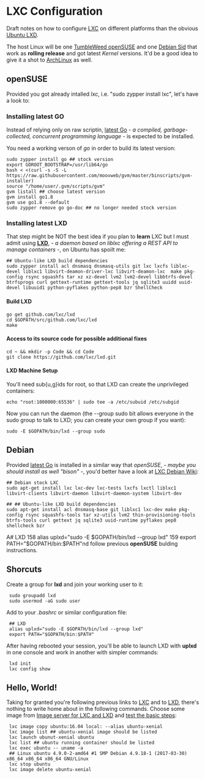 # LXC Configuration

Draft notes on how to configure [LXC](https://linuxcontainers.org) on different platforms than the obvious [Ubuntu LXD](https://www.ubuntu.com/containers/lxd).

The host Linux will be one [TumbleWeed openSUSE](https://en.opensuse.org/Portal:Tumbleweed) and one [Debian Sid](https://www.debian.org/releases/sid/) that work as **rolling release** and got latest *Kernel* versions. It'd be a good idea to give it a shot to [ArchLinux](https://www.archlinux.org) as well.

## openSUSE

Provided you got already intalled *lxc*, i.e. "sudo zypper install lxc", let's have a look to:

### Installing latest GO

Instead of relying only on raw scriptin, [latest Go](https://github.com/moovweb/gvm) *- a compiled, garbage-collected, concurrent programming language -* is expected to be installed.

You need a working verson of *go* in order to build its latest version:

    sudo zypper install go ## stock version
    export GOROOT_BOOTSTRAP=/usr/lib64/go
    bash < <(curl -s -S -L https://raw.githubusercontent.com/moovweb/gvm/master/binscripts/gvm-installer)
    source "/home/user/.gvm/scripts/gvm"
    gvm listall ## choose latest version
    gvm install go1.8
    gvm use go1.8 --default
    sudo zypper remove go go-doc ## no longer needed stock version
    
### Installing latest LXD

That step might be NOT the best idea if you plan to **learn** LXC but I must admit using **[LXD](https://github.com/lxc/lxd)**, *- a daemon based on liblxc offering a REST API to manage containers -*, on Ubuntu has spoilt me:

    ## Ubuntu-like LXD build dependencies
    sudo zypper install acl dnsmasq dnsmasq-utils git lxc lxcfs liblxc-devel liblxc1 libvirt-deamon-driver-lxc libvirt-deamon-lxc  make pkg-config rsync squashfs tar xz xz-devel lvm2 lvm2-devel libbtrfs-devel btrfsprogs curl gettext-runtime gettext-tools jq sqlite3 uuidd uuid-devel libuuid1 python-pyflakes python-pep8 bzr ShellCheck

#### Build LXD
    
    go get github.com/lxc/lxd
    cd $GOPATH/src/github.com/lxc/lxd
    make
    
#### Access to its source code for possible additional fixes

    cd ~ && mkdir -p Code && cd Code
    git clone https://github.com/lxc/lxd.git
    
#### LXD Machine Setup

You'll need sub{u,g}ids for root, so that LXD can create the unprivileged containers:

    echo "root:1000000:65536" | sudo tee -a /etc/subuid /etc/subgid

Now you can run the daemon (the --group sudo bit allows everyone in the sudo group to talk to LXD; you can create your own group if you want):

    sudo -E $GOPATH/bin/lxd --group sudo
 
 ## Debian
 
Provided [latest Go](https://github.com/moovweb/gvm) is installed in a similar way that *openSUSE*, *- maybe you should install as well "bison" -*, you'd better have a look at [LXC Debian Wiki](https://wiki.debian.org/LXC):

    ## Debian stock LXC
    sudo apt-get install lxc lxc-dev lxc-tests lxcfs lxctl liblxc1 libvirt-clients libvirt-daemon libvirt-daemon-system libvirt-dev
    
    ## ## Ubuntu-like LXD build dependencies
    sudo apt-get install acl dnsmasq-base git liblxc1 lxc-dev make pkg-config rsync squashfs-tools tar xz-utils lvm2 thin-provisioning-tools btrfs-tools curl gettext jq sqlite3 uuid-runtime pyflakes pep8 shellcheck bzr
    
A# LXD
158 alias uplxd="sudo -E $GOPATH/bin/lxd --group lxd"
159 export PATH="$GOPATH/bin:$PATH"nd follow previous **openSUSE** bulding instructions.
 
 ## Shorcuts
 
 Create a group for **lxd** and join your working user to it:
 
     sudo groupadd lxd
     sudo usermod -aG sudo user
     
 Add to your *.bashrc* or similar configuration file:
 
     ## LXD
     alias uplxd="sudo -E $GOPATH/bin/lxd --group lxd"
     export PATH="$GOPATH/bin:$PATH"

After having rebooted your session, you'll be able to launch LXD with **uplxd** in one console and work in another with simpler commands:

     lxd init
     lxc config show
     
 ## Hello, World!
 
 Taking for granted you're following previous links to [LXC](https://linuxcontainers.org) and to [LXD](https://github.com/lxc/lxd), there's nothing to write home about in the following commands. Choose some image from [Image server for LXC and LXD](http://images.linuxcontainers.org) and [test the basic steps](https://linuxcontainers.org/lxd/getting-started-cli):
 
     lxc image copy ubuntu:16.04 local: --alias ubuntu-xenial
     lxc image list ## ubuntu-xenial image should be listed
     lxc launch ubunut-xenial ubuntu
     lxc list ## ubuntu running container should be listed
     lxc exec ubuntu -- uname -a
     ## Linux ubuntu 4.9.0-2-amd64 #1 SMP Debian 4.9.18-1 (2017-03-30) x86_64 x86_64 x86_64 GNU/Linux
     lxc stop ubuntu
     lxc image delete ubuntu-xenial
     
